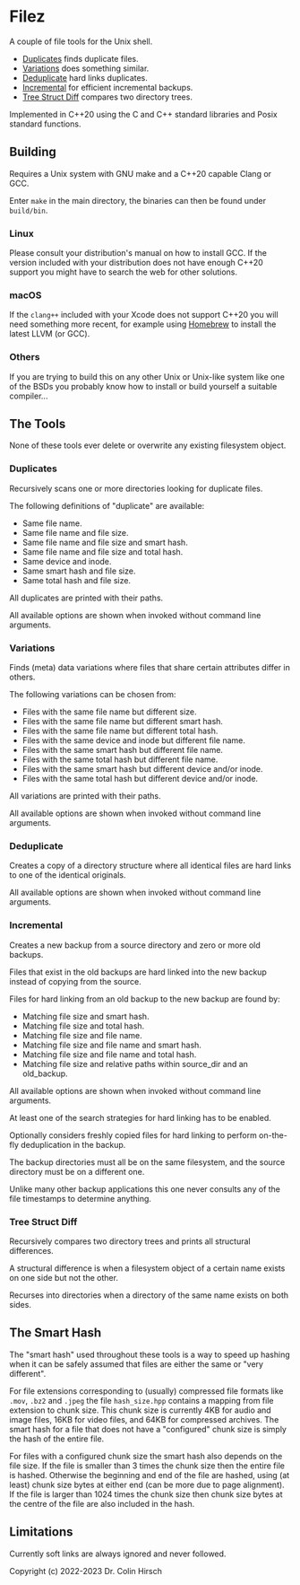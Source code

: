 # Filez

A couple of file tools for the Unix shell.

 * [Duplicates](#duplicates) finds duplicate files.
 * [Variations](#variations) does something similar.
 * [Deduplicate](#deduplicate) hard links duplicates.
 * [Incremental](#incremental) for efficient incremental backups.
 * [Tree Struct Diff](#tree-struct-diff) compares two directory trees.

Implemented in C++20 using the C and C++ standard libraries and Posix standard functions.

## Building

Requires a Unix system with GNU make and a C++20 capable Clang or GCC.

Enter `make` in the main directory, the binaries can then be found under `build/bin`.

### Linux

Please consult your distribution's manual on how to install GCC.
If the version included with your distribution does not have enough C++20 support you might have to search the web for other solutions.

### macOS

If the `clang++` included with your Xcode does not support C++20 you will need something more recent, for example using [Homebrew](https://brew.sh) to install the latest LLVM (or GCC).

### Others

If you are trying to build this on any other Unix or Unix-like system like one of the BSDs you probably know how to install or build yourself a suitable compiler...

## The Tools

None of these tools ever delete or overwrite any existing filesystem object.

### Duplicates

Recursively scans one or more directories looking for duplicate files.

The following definitions of "duplicate" are available:

 * Same file name.
 * Same file name and file size.
 * Same file name and file size and smart hash.
 * Same file name and file size and total hash.
 * Same device and inode.
 * Same smart hash and file size.
 * Same total hash and file size.

All duplicates are printed with their paths.

All available options are shown when invoked without command line arguments.

### Variations

Finds (meta) data variations where files that share certain attributes differ in others.

The following variations can be chosen from:

 * Files with the same file name but different size.
 * Files with the same file name but different smart hash.
 * Files with the same file name but different total hash.
 * Files with the same device and inode but different file name.
 * Files with the same smart hash but different file name.
 * Files with the same total hash but different file name.
 * Files with the same smart hash but different device and/or inode.
 * Files with the same total hash but different device and/or inode.

All variations are printed with their paths.

All available options are shown when invoked without command line arguments.

### Deduplicate

Creates a copy of a directory structure where all identical files are hard links to one of the identical originals.

All available options are shown when invoked without command line arguments.

### Incremental

Creates a new backup from a source directory and zero or more old backups.

Files that exist in the old backups are hard linked into the new backup instead of copying from the source.

Files for hard linking from an old backup to the new backup are found by:

 * Matching file size and smart hash.
 * Matching file size and total hash.
 * Matching file size and file name.
 * Matching file size and file name and smart hash.
 * Matching file size and file name and total hash.
 * Matching file size and relative paths within source_dir and an old_backup.

All available options are shown when invoked without command line arguments.

At least one of the search strategies for hard linking has to be enabled.

Optionally considers freshly copied files for hard linking to perform on-the-fly deduplication in the backup.

The backup directories must all be on the same filesystem, and the source directory must be on a different one.

Unlike many other backup applications this one never consults any of the file timestamps to determine anything.

### Tree Struct Diff

Recursively compares two directory trees and prints all structural differences.

A structural difference is when a filesystem object of a certain name exists on one side but not the other.

Recurses into directories when a directory of the same name exists on both sides.

## The Smart Hash

The "smart hash" used throughout these tools is a way to speed up hashing when it can be safely assumed that files are either the same or "very different".

For file extensions corresponding to (usually) compressed file formats like `.mov`, `.bz2` and `.jpeg` the file `hash_size.hpp` contains a mapping from file extension to chunk size.
This chunk size is currently 4KB for audio and image files, 16KB for video files, and 64KB for compressed archives.
The smart hash for a file that does not have a "configured" chunk size is simply the hash of the entire file.

For files with a configured chunk size the smart hash also depends on the file size.
If the file is smaller than 3 times the chunk size then the entire file is hashed.
Otherwise the beginning and end of the file are hashed, using (at least) chunk size bytes at either end (can be more due to page alignment).
If the file is larger than 1024 times the chunk size then chunk size bytes at the centre of the file are also included in the hash.

## Limitations

Currently soft links are always ignored and never followed.

Copyright (c) 2022-2023 Dr. Colin Hirsch
